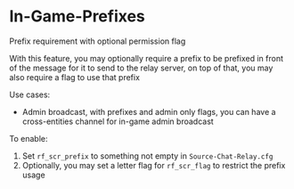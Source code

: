 # In-Game-Prefixes

Prefix requirement with optional permission flag

With this feature, you may optionally require a prefix to be prefixed in front of the message for it to send to the relay server, on top of that, you may also require a flag to use that prefix

Use cases:

* Admin broadcast, with prefixes and admin only flags, you can have a cross-entities channel for in-game admin broadcast

To enable:

1. Set `rf_scr_prefix` to something not empty in `Source-Chat-Relay.cfg`
2. Optionally, you may set a letter flag for `rf_scr_flag` to restrict the prefix usage

